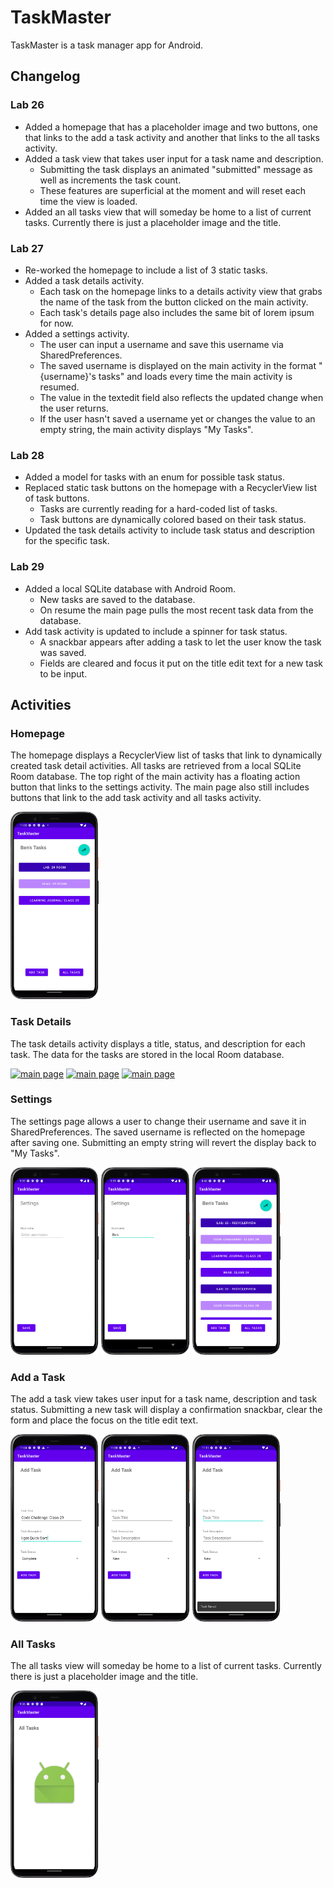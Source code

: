 <style>
  img {
    max-height: 300px;
  }
</style>

# TaskMaster

TaskMaster is a task manager app for Android.

## Changelog

### Lab 26

- Added a homepage that has a placeholder image and two buttons, one that links to the add a task activity and another that links to the all tasks activity.
- Added a task view that takes user input for a task name and description. 
  - Submitting the task displays an animated "submitted" message as well as increments the task count. 
  - These features are superficial at the moment and will reset each time the view is loaded.
- Added an all tasks view that will someday be home to a list of current tasks. Currently there is just a placeholder image and the title.

### Lab 27

- Re-worked the homepage to include a list of 3 static tasks.
- Added a task details activity.
  - Each task on the homepage links to a details activity view that grabs the name of the task from the button clicked on the main activity.
  - Each task's details page also includes the same bit of lorem ipsum for now.
- Added a settings activity.
  - The user can input a username and save this username via SharedPreferences.
  - The saved username is displayed on the main activity in the format "{username}'s tasks" and loads every time the main activity is resumed.
  - The value in the textedit field also reflects the updated change when the user returns.
  - If the user hasn't saved a username yet or changes the value to an empty string, the main activity displays "My Tasks".

### Lab 28

- Added a model for tasks with an enum for possible task status.
- Replaced static task buttons on the homepage with a RecyclerView list of task buttons.
  - Tasks are currently reading for a hard-coded list of tasks.
  - Task buttons are dynamically colored based on their task status.
- Updated the task details activity to include task status and description for the specific task.

### Lab 29

- Added a local SQLite database with Android Room.
  - New tasks are saved to the database.
  - On resume the main page pulls the most recent task data from the database.
- Add task activity is updated to include a spinner for task status.
  - A snackbar appears after adding a task to let the user know the task was saved.
  - Fields are cleared and focus it put on the title edit text for a new task to be input.

## Activities

### Homepage 

The homepage displays a RecyclerView list of tasks that link to dynamically created task detail activities. All tasks are retrieved from a local SQLite Room database. The top right of the main activity has a floating action button that links to the settings activity. The main page also still includes buttons that link to the add task activity and all tasks activity.

[![main page](./readme-images/lab-29/main_01.png)](./readme-images/lab-29/main_01.png)

### Task Details

The task details activity displays a title, status, and description for each task. The data for the tasks are stored in the local Room database.

[![main page](./readme-images/lab-29/task_detail_01.png)](./readme-images/lab-29/task_detail_01.png)
[![main page](./readme-images/lab-29/task_detail_02.png)](./readme-images/lab-29/task_detail_02.png)
[![main page](./readme-images/lab-29/task_detail_03.png)](./readme-images/lab-29/task_detail_03.png)

### Settings

The settings page allows a user to change their username and save it in SharedPreferences. The saved username is reflected on the homepage after saving one. Submitting an empty string will revert the display back to "My Tasks".

[![main page](./readme-images/lab-27/settings_01.png)](./readme-images/lab-27/settings_01.png)
[![main page](./readme-images/lab-27/settings_02.png)](./readme-images/lab-27/settings_02.png)
[![main page](./readme-images/lab-28/settings_01.png)](./readme-images/lab-28/settings_01.png)

### Add a Task

The add a task view takes user input for a task name, description and task status. Submitting a new task will display a confirmation snackbar, clear the form and place the focus on the title edit text.

[![page](./readme-images/lab-29/add_task_01.png)](./readme-images/lab-29/add_task_01.png)
[![page](./readme-images/lab-29/add_task_02.png)](./readme-images/lab-29/add_task_02.png)
[![page](./readme-images/lab-29/add_task_03.png)](./readme-images/lab-29/add_task_03.png)

### All Tasks

The all tasks view will someday be home to a list of current tasks. Currently there is just a placeholder image and the title.

[![page](./readme-images/lab-26/all_tasks_01.png)](./readme-images/lab-26/all_tasks_01.png)
